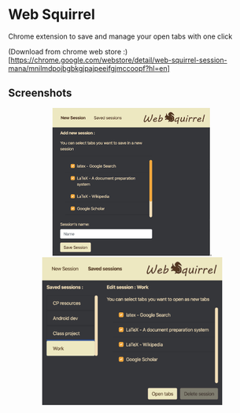 # Web Squirrel
Chrome extension to save and manage your open tabs with one click

(Download from chrome web store :)[https://chrome.google.com/webstore/detail/web-squirrel-session-mana/mnilmdpojbgbkgjpajpeeifgjmccoopf?hl=en]

## Screenshots
<p align="center">
 <img src="screenshots/WS_ADD.png" width="320" height="300" />.                    <img src="screenshots/WS_OPEN.png" width="366" height="300" />
 </p>
 

